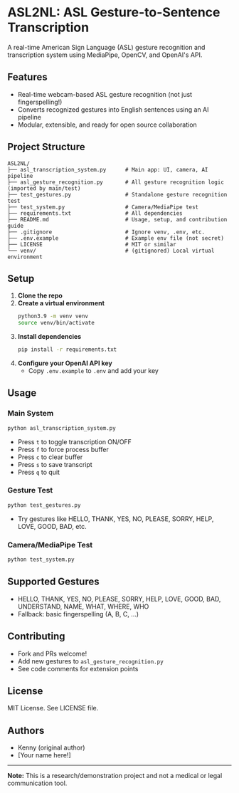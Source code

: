 # ASL2NL: ASL Gesture-to-Sentence Transcription

A real-time American Sign Language (ASL) gesture recognition and transcription system using MediaPipe, OpenCV, and OpenAI's API.

## Features
- Real-time webcam-based ASL gesture recognition (not just fingerspelling!)
- Converts recognized gestures into English sentences using an AI pipeline
- Modular, extensible, and ready for open source collaboration

## Project Structure
```
ASL2NL/
├── asl_transcription_system.py      # Main app: UI, camera, AI pipeline
├── asl_gesture_recognition.py       # All gesture recognition logic (imported by main/test)
├── test_gestures.py                 # Standalone gesture recognition test
├── test_system.py                   # Camera/MediaPipe test
├── requirements.txt                 # All dependencies
├── README.md                        # Usage, setup, and contribution guide
├── .gitignore                       # Ignore venv, .env, etc.
├── .env.example                     # Example env file (not secret)
├── LICENSE                          # MIT or similar
└── venv/                            # (gitignored) Local virtual environment
```

## Setup
1. **Clone the repo**
2. **Create a virtual environment**
   ```bash
   python3.9 -m venv venv
   source venv/bin/activate
   ```
3. **Install dependencies**
   ```bash
   pip install -r requirements.txt
   ```
4. **Configure your OpenAI API key**
   - Copy `.env.example` to `.env` and add your key

## Usage
### Main System
```bash
python asl_transcription_system.py
```
- Press `t` to toggle transcription ON/OFF
- Press `f` to force process buffer
- Press `c` to clear buffer
- Press `s` to save transcript
- Press `q` to quit

### Gesture Test
```bash
python test_gestures.py
```
- Try gestures like HELLO, THANK, YES, NO, PLEASE, SORRY, HELP, LOVE, GOOD, BAD, etc.

### Camera/MediaPipe Test
```bash
python test_system.py
```

## Supported Gestures
- HELLO, THANK, YES, NO, PLEASE, SORRY, HELP, LOVE, GOOD, BAD, UNDERSTAND, NAME, WHAT, WHERE, WHO
- Fallback: basic fingerspelling (A, B, C, ...)

## Contributing
- Fork and PRs welcome!
- Add new gestures to `asl_gesture_recognition.py`
- See code comments for extension points

## License
MIT License. See LICENSE file.

## Authors
- Kenny (original author)
- [Your name here!]

---
**Note:** This is a research/demonstration project and not a medical or legal communication tool. 